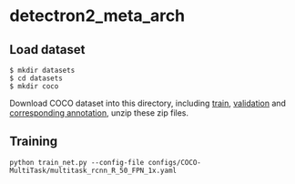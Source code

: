 # detectron2_meta_arch

## Load dataset

```
$ mkdir datasets
$ cd datasets
$ mkdir coco
```
Download COCO dataset into this directory, including [train](http://images.cocodataset.org/zips/train2017.zip), [validation](http://images.cocodataset.org/zips/val2017.zip) and [corresponding annotation](http://images.cocodataset.org/annotations/annotations_trainval2017.zip), unzip these zip files.

## Training
```
python train_net.py --config-file configs/COCO-MultiTask/multitask_rcnn_R_50_FPN_1x.yaml
```


